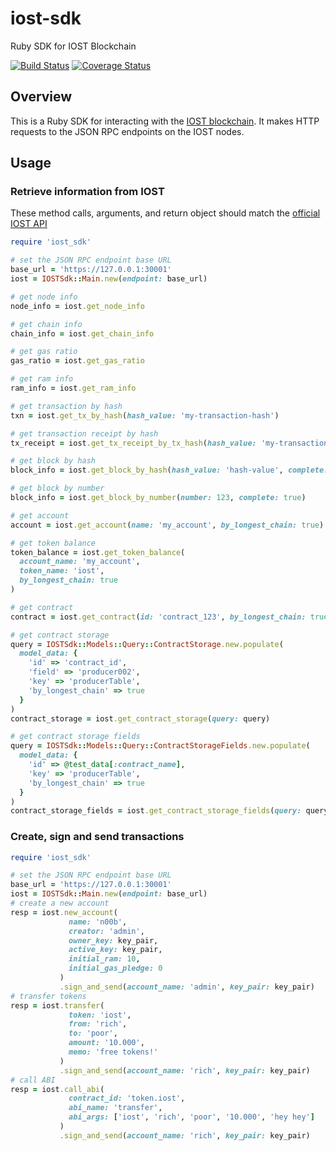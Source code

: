 # iost-sdk
Ruby SDK for IOST Blockchain

[![Build Status](https://travis-ci.org/BinaryStorms/iost-sdk.svg?branch=master)](https://travis-ci.org/BinaryStorms/iost-sdk)
[![Coverage Status](https://coveralls.io/repos/github/BinaryStorms/iost-sdk/badge.svg?branch=feature_models_for_response)](https://coveralls.io/github/BinaryStorms/iost-sdk?branch=master)

## Overview

This is a Ruby SDK for interacting with the [IOST blockchain](https://iost.io/). It makes HTTP requests to the JSON RPC endpoints on the IOST nodes.

## Usage

### Retrieve information from IOST

These method calls, arguments, and return object should match the [official IOST API](https://developers.iost.io/docs/en/6-reference/API.html)

```ruby
require 'iost_sdk'

# set the JSON RPC endpoint base URL
base_url = 'https://127.0.0.1:30001'
iost = IOSTSdk::Main.new(endpoint: base_url)

# get node info
node_info = iost.get_node_info

# get chain info
chain_info = iost.get_chain_info

# get gas ratio
gas_ratio = iost.get_gas_ratio

# get ram info
ram_info = iost.get_ram_info

# get transaction by hash
txn = iost.get_tx_by_hash(hash_value: 'my-transaction-hash')

# get transaction receipt by hash
tx_receipt = iost.get_tx_receipt_by_tx_hash(hash_value: 'my-transaction-receipt-hash')

# get block by hash
block_info = iost.get_block_by_hash(hash_value: 'hash-value', complete: true)

# get block by number
block_info = iost.get_block_by_number(number: 123, complete: true)

# get account
account = iost.get_account(name: 'my_account', by_longest_chain: true)

# get token balance
token_balance = iost.get_token_balance(
  account_name: 'my_account',
  token_name: 'iost',
  by_longest_chain: true
)

# get contract
contract = iost.get_contract(id: 'contract_123', by_longest_chain: true)

# get contract storage
query = IOSTSdk::Models::Query::ContractStorage.new.populate(
  model_data: {
    'id' => 'contract_id',
    'field' => 'producer002',
    'key' => 'producerTable',
    'by_longest_chain' => true
  }
)
contract_storage = iost.get_contract_storage(query: query)

# get contract storage fields
query = IOSTSdk::Models::Query::ContractStorageFields.new.populate(
  model_data: {
    'id' => @test_data[:contract_name],
    'key' => 'producerTable',
    'by_longest_chain' => true
  }
)
contract_storage_fields = iost.get_contract_storage_fields(query: query)
```

### Create, sign and send transactions

```ruby
require 'iost_sdk'

# set the JSON RPC endpoint base URL
base_url = 'https://127.0.0.1:30001'
iost = IOSTSdk::Main.new(endpoint: base_url)
# create a new account
resp = iost.new_account(
             name: 'n00b',
             creator: 'admin',
             owner_key: key_pair,
             active_key: key_pair,
             initial_ram: 10,
             initial_gas_pledge: 0
           )
           .sign_and_send(account_name: 'admin', key_pair: key_pair)
# transfer tokens
resp = iost.transfer(
             token: 'iost',
             from: 'rich',
             to: 'poor',
             amount: '10.000',
             memo: 'free tokens!'
           )
           .sign_and_send(account_name: 'rich', key_pair: key_pair)
# call ABI
resp = iost.call_abi(
             contract_id: 'token.iost',
             abi_name: 'transfer',
             abi_args: ['iost', 'rich', 'poor', '10.000', 'hey hey']
           )
           .sign_and_send(account_name: 'rich', key_pair: key_pair)
```
